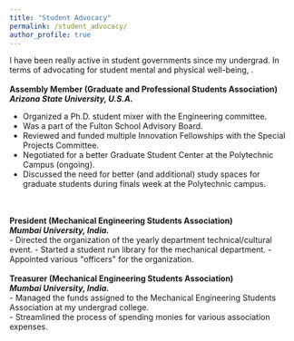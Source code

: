 ```yaml
---
title: "Student Advocacy"
permalink: /student_advocacy/
author_profile: true
---
```

I have been really active in student governments since my undergrad. In terms of advocating for student mental and physical well-being, . 
<br>
<br>
<b>Assembly Member (Graduate and Professional Students Association)</b> <br> 
<i><b>Arizona State University, U.S.A.</b></i><br>
- Organized a Ph.D. student mixer with the Engineering committee.
- Was a part of the Fulton School Advisory Board.
- Reviewed and funded multiple Innovation Fellowships with the Special Projects Committee.
- Negotiated for a better Graduate Student Center at the Polytechnic Campus (ongoing).
- Discussed the need for better (and additional) study spaces for graduate students during finals week at the Polytechnic campus.
<br>
<br>
<b>President (Mechanical Engineering Students Association)</b> <br> 
<i><b>Mumbai University, India.</b></i><br>
- Directed the organization of the yearly department technical/cultural event.
- Started a student run library for the mechanical department.
- Appointed various "officers" for the organization.
<br>
<br>
<b>Treasurer (Mechanical Engineering Students Association)</b> <br> 
<i><b>Mumbai University, India.</b></i><br>
- Managed the funds assigned to the Mechanical Engineering Students Association at my undergrad college.<br>
- Streamlined the process of spending monies for various association expenses.
<br>